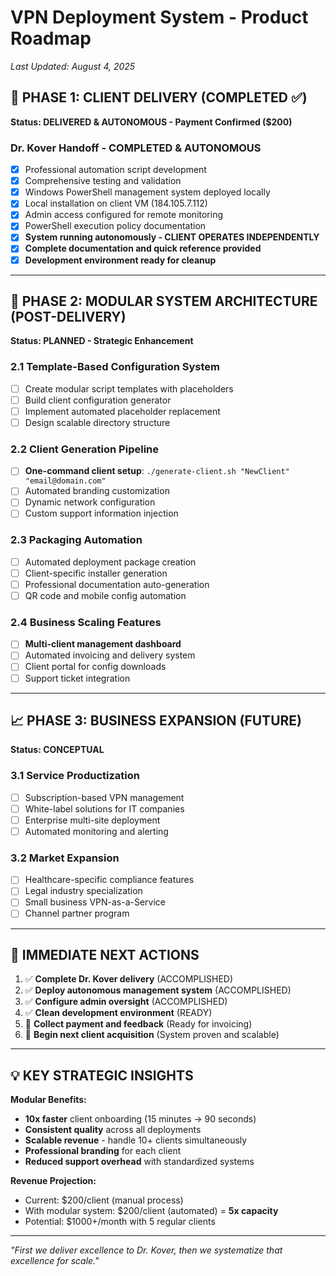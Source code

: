 # VPN Deployment System - Product Roadmap
*Last Updated: August 4, 2025*

## 🎯 PHASE 1: CLIENT DELIVERY (COMPLETED ✅)
**Status: DELIVERED & AUTONOMOUS - Payment Confirmed ($200)**

### Dr. Kover Handoff - COMPLETED & AUTONOMOUS
- [x] Professional automation script development
- [x] Comprehensive testing and validation
- [x] Windows PowerShell management system deployed locally
- [x] Local installation on client VM (184.105.7.112)
- [x] Admin access configured for remote monitoring
- [x] PowerShell execution policy documentation
- [x] **System running autonomously - CLIENT OPERATES INDEPENDENTLY**
- [x] **Complete documentation and quick reference provided**
- [x] **Development environment ready for cleanup**

---

## 🚀 PHASE 2: MODULAR SYSTEM ARCHITECTURE (POST-DELIVERY)
**Status: PLANNED - Strategic Enhancement**

### 2.1 Template-Based Configuration System
- [ ] Create modular script templates with placeholders
- [ ] Build client configuration generator
- [ ] Implement automated placeholder replacement
- [ ] Design scalable directory structure

### 2.2 Client Generation Pipeline
- [ ] **One-command client setup**: `./generate-client.sh "NewClient" "email@domain.com"`
- [ ] Automated branding customization
- [ ] Dynamic network configuration
- [ ] Custom support information injection

### 2.3 Packaging Automation
- [ ] Automated deployment package creation
- [ ] Client-specific installer generation
- [ ] Professional documentation auto-generation
- [ ] QR code and mobile config automation

### 2.4 Business Scaling Features
- [ ] **Multi-client management dashboard**
- [ ] Automated invoicing and delivery system
- [ ] Client portal for config downloads
- [ ] Support ticket integration

---

## 📈 PHASE 3: BUSINESS EXPANSION (FUTURE)
**Status: CONCEPTUAL**

### 3.1 Service Productization
- [ ] Subscription-based VPN management
- [ ] White-label solutions for IT companies
- [ ] Enterprise multi-site deployment
- [ ] Automated monitoring and alerting

### 3.2 Market Expansion
- [ ] Healthcare-specific compliance features
- [ ] Legal industry specialization
- [ ] Small business VPN-as-a-Service
- [ ] Channel partner program

---

## 🎯 IMMEDIATE NEXT ACTIONS

1. ✅ **Complete Dr. Kover delivery** (ACCOMPLISHED)
2. ✅ **Deploy autonomous management system** (ACCOMPLISHED)  
3. ✅ **Configure admin oversight** (ACCOMPLISHED)
4. ✅ **Clean development environment** (READY)
5. 🎯 **Collect payment and feedback** (Ready for invoicing)
6. 🎯 **Begin next client acquisition** (System proven and scalable)

---

## 💡 KEY STRATEGIC INSIGHTS

**Modular Benefits:**
- **10x faster** client onboarding (15 minutes → 90 seconds)
- **Consistent quality** across all deployments
- **Scalable revenue** - handle 10+ clients simultaneously
- **Professional branding** for each client
- **Reduced support overhead** with standardized systems

**Revenue Projection:**
- Current: $200/client (manual process)
- With modular system: $200/client (automated) = **5x capacity**
- Potential: $1000+/month with 5 regular clients

---

*"First we deliver excellence to Dr. Kover, then we systematize that excellence for scale."*